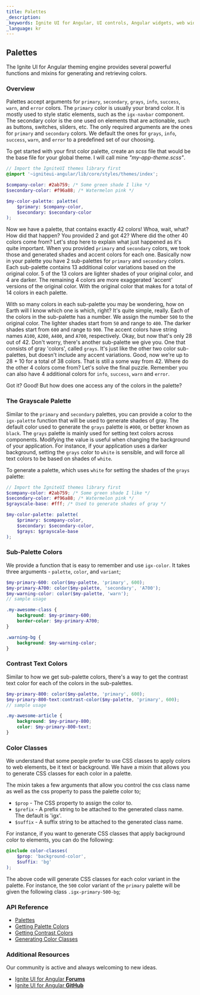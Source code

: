 ```yaml
---
title: Palettes
_description: 
_keywords: Ignite UI for Angular, UI controls, Angular widgets, web widgets, UI widgets, Angular, Native Angular Components Suite, Native Angular Controls, Native Angular Components Library
_language: kr
---
```


## Palettes
<p class="highlight">The Ignite UI for Angular theming engine provides several powerful functions and mixins for generating and retrieving colors.</p>
<div class="divider"></div>

### Overview

Palettes accept arguments for `primary`, `secondary`, `grays`, `info`, `success`, `warn`, and `error` colors. The `primary` color is usually your brand color. It is mostly used to style static elements, such as the `igx-navbar` component. The secondary color is the one used on elements that are actionable, such as buttons, switches, sliders, etc. The only required arguments are the ones for `primary` and `secondary` colors. We default the ones for `grays`, `info`, `success`, `warn`, and `error` to a predefined set of our choosing.

To get started with your first color palette, create an _scss_ file that would be the base file for your global theme. I will call mine _"my-app-theme.scss"_.

```scss
// Import the IgniteUI themes library first
@import '~igniteui-angular/lib/core/styles/themes/index';

$company-color: #2ab759; /* Some green shade I like */
$secondary-color: #f96a88; /* Watermelon pink */

$my-color-palette: palette(
    $primary: $company-color,
    $secondary: $secondary-color
);
```

Now we have a palette, that contains exactly 42 colors! Whoa, wait, what? How did that happen? You provided 2 and got 42? Where did the other 40 colors come from?
Let's stop here to explain what just happened as it's quite important. When you provided `primary` and `secondary` colors, we took those and generated shades and accent colors for each one. Basically now in your palette you have 2 sub-palettes for `primary` and `secondary` colors. Each sub-palette contains 13 additional color variations based on the original color. 5 of the 13 colors are lighter shades of your original color, and 4 are darker. The remaining 4 colors are more exaggerated 'accent' versions of the original color. With the original color that makes for a total of 14 colors in each palette.

With so many colors in each sub-palette you may be wondering, how on Earth will I know which one is which, right? It's quite simple, really. Each of the colors in the sub-palette has a number. We assign the number `500` to the original color. The lighter shades start from `50` and range to `400`. The darker shades start from `600` and range to `900`. The accent colors have string names `A100`, `A200`, `A400`, and `A700`, respectively. Okay, but now that's only 28 out of 42. Don't worry, there's another sub-palette we give you. One that consists of gray 'colors', called `grays`. It's just like the other two color sub-palettes, but doesn't include any accent variations. Good, now we're up to 28 + 10 for a total of 38 colors. That is still a some way from 42. Where do the other 4 colors come from? Let's solve the final puzzle. Remember you can also have 4 additional colors for `info`, `success`, `warn` and `error`.

Got it? Good! But how does one access any of the colors in the palette?

<div class="divider"></div>

### The Grayscale Palette

Similar to the `primary` and `secondary` palettes, you can provide a color to the `igx-palette` function that will be used to generate shades of gray. The default color used to generate the `grays` palette is `#000`, or better known as `black`. The `grays` palette is mainly used for setting text colors across components. Modifying the value is useful when changing the background of your application. For instance, if your application uses a darker background, setting the `grays` color to `white` is sensible, and will force all text colors to be based on shades of `white`.

To generate a palette, which uses `white` for setting the shades of the `grays` palette:

```scss
// Import the IgniteUI themes library first
$company-color: #2ab759; /* Some green shade I like */
$secondary-color: #f96a88; /* Watermelon pink */
$grayscale-base: #fff; /* Used to generate shades of gray */

$my-color-palette: palette(
    $primary: $company-color,
    $secondary: $secondary-color,
    $grays: $grayscale-base
);
```

<div class="divider"></div>

### Sub-Palette Colors

We provide a function that is easy to remember and use `igx-color`. It takes three arguments - `palette`, `color`, and `variant`;

```scss
$my-primary-600: color($my-palette, 'primary', 600);
$my-primary-A700: color($my-palette, 'secondary', 'A700');
$my-warning-color: color($my-palette, 'warn');
// sample usage

.my-awesome-class {
    background: $my-primary-600;
    border-color: $my-primary-A700;
}

.warning-bg {
    background: $my-warning-color;
}
```

<div class="divider"></div>

### Contrast Text Colors

Similar to how we get sub-palette colors, there's a way to get the contrast text color for each of the colors in the sub-palettes.

```scss
$my-primary-800: color($my-palette, 'primary', 600);
$my-primary-800-text:contrast-color($my-palette, 'primary', 600);
// sample usage

.my-awesome-article {
    background: $my-primary-800;
    color: $my-primary-800-text;
}
```

<div class="divider"></div>

### Color Classes

We understand that some people prefer to use CSS classes to apply colors to web elements, be it text or background. We have a mixin that allows you to generate CSS classes for each color in a palette.

The mixin takes a few arguments that allow you control the css class name as well as the css property to pass the palette color to;

- `$prop` - The CSS property to assign the color to.
- `$prefix` - A prefix string to be attached to the generated class name. The default is 'igx'.
- `$suffix` - A suffix string to be attached to the generated class name.

For instance, if you want to generate CSS classes that apply background color to elements, you can do the following:

```scss
@include color-classes(
    $prop: 'background-color',
    $suffix: 'bg'
);
```
The above code will generate CSS classes for each color variant in the palette. For instance, the `500` color variant of the `primary` palette will be given the following class `.igx-primary-500-bg`;

<div class="divider--half"></div>

### API Reference
* [Palettes]({environment:sassApiUrl}/palettes#function-palette)
* [Getting Palette Colors]({environment:sassApiUrl}/palettes#function-color)
* [Getting Contrast Colors]({environment:sassApiUrl}/palettes#function-contrast-color)
* [Generating Color Classes]({environment:sassApiUrl}/utilities#mixin-color-classes)

### Additional Resources
<div class="divider--half"></div>

Our community is active and always welcoming to new ideas.
* [Ignite UI for Angular **Forums**](https://www.infragistics.com/community/forums/f/ignite-ui-for-angular)
* [Ignite UI for Angular **GitHub**](https://github.com/IgniteUI/igniteui-angular)
